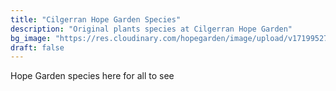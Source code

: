 ```yaml
---
title: "Cilgerran Hope Garden Species"
description: "Original plants species at Cilgerran Hope Garden"
bg_image: "https://res.cloudinary.com/hopegarden/image/upload/v1719952740/title-poppy.webp"
draft: false
---
```


<div id="species-spreadsheet">Hope Garden species here for all to see</div>
<script src="https://gardenwild.onlyoffice.com/static/scripts/sdk/1.0.0/api.js?mode=viewer&editorType=embedded&width=100%25&height=800px&frameId=ds-frame&init=true&id=538857&requestToken=eVFwUzI4SWZ2dTAwU0JWV1o0M3BRenVsV29CTm91d2lvUDdZMVZHV3E0UT0_ImU2NGYwMjg1LTkyOTYtNGVmNS1iMDU1LWNiZDRlOGZjZTAwYyI"></script>
